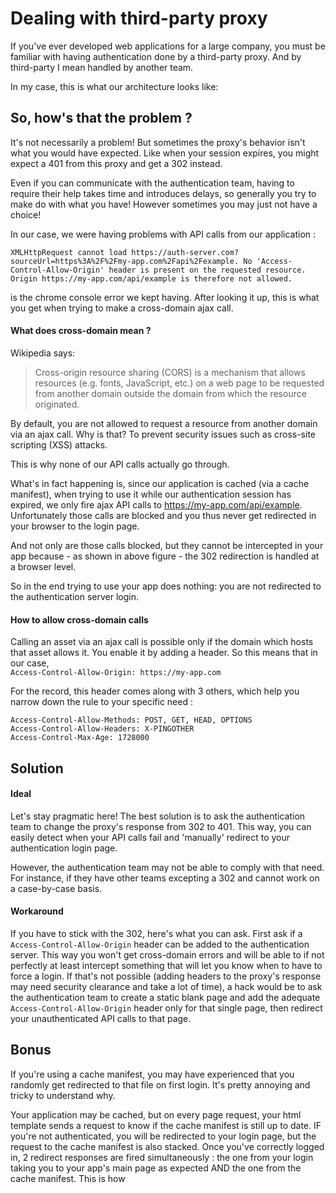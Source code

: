 # Dealing with third-party proxy

If you've ever developed web applications for a large company, you must be familiar with having authentication done by a third-party proxy. And by third-party I mean handled by another team.

In my case, this is what our architecture looks like:



## So, how's that the problem ?

It's not necessarily a problem! But sometimes the proxy's behavior isn't what you would have expected. Like when your session expires, you might expect a 401 from this proxy and get a 302 instead.

Even if you can communicate with the authentication team, having to require their help takes time and introduces delays, so generally you try to make do with what you have! However sometimes you may just not have a choice!

In our case, we were having problems with API calls from our application :

```
XMLHttpRequest cannot load https://auth-server.com?sourceUrl=https%3A%2F%2Fmy-app.com%2Fapi%2Fexample. No 'Access-Control-Allow-Origin' header is present on the requested resource. Origin https://my-app.com/api/example is therefore not allowed.
```
is the chrome console error we kept having. After looking it up, this is what you get when trying to make a cross-domain ajax call.


#### What does cross-domain mean ?

Wikipedia says:
> Cross-origin resource sharing (CORS) is a mechanism that allows resources (e.g. fonts, JavaScript, etc.) on a web page to be requested from another domain outside the domain from which the resource originated.

By default, you are not allowed to request a resource from another domain via an ajax call. Why is that? To prevent security issues such as cross-site scripting (XSS) attacks.

This is why none of our API calls actually go through.






What's in fact happening is, since our application is cached (via a cache manifest), when trying to use it while our authentication session has expired, we only fire ajax API calls to https://my-app.com/api/example. Unfortunately those calls are blocked and you thus never get redirected in your browser to the login page.  

And not only are those calls blocked, but they cannot be intercepted in your app because - as shown in above figure - the 302 redirection is handled at a browser level.

So in the end trying to use your app does nothing: you are not redirected to the authentication server login.


#### How to allow cross-domain calls

Calling an asset via an ajax call is possible only if the domain which hosts that asset allows it. You enable it by adding a header. So this means that in our case,  
`Access-Control-Allow-Origin: https://my-app.com`

For the record, this header comes along with 3 others, which help you narrow down the rule to your specific need :

```
Access-Control-Allow-Methods: POST, GET, HEAD, OPTIONS
Access-Control-Allow-Headers: X-PINGOTHER
Access-Control-Max-Age: 1728000
```

## Solution

#### Ideal

Let's stay pragmatic here! The best solution is to ask the authentication team to change the proxy's response from 302 to 401. This way, you can easily detect when your API calls fail and 'manually' redirect to your authentication login page.

However, the authentication team may not be able to comply with that need. For instance, if they have other teams excepting a 302 and cannot work on a case-by-case basis.


#### Workaround

If you have to stick with the 302, here's what you can ask. First ask if a `Access-Control-Allow-Origin` header can be added to the authentication server. This way you won't get cross-domain errors and will be able to if not perfectly at least intercept something that will let you know when to have to force a login. If that's not possible (adding headers to the proxy's response may need security clearance and take a lot of time), a hack would be to ask the authentication team to create a static blank page and add the adequate `Access-Control-Allow-Origin` header only for that single page, then redirect your unauthenticated API calls to that page.

## Bonus

If you're using a cache manifest, you may have experienced that you randomly get redirected to that file on first login. It's pretty annoying and tricky to understand why.

Your application may be cached, but on every page request, your html template sends a request to know if the cache manifest is still up to date. IF you're not authenticated, you will be redirected to your login page, but the request to the cache manifest is also stacked. Once you've correctly logged in, 2 redirect responses are fired simultaneously : the one from your login taking you to your app's main page as expected AND the one from the cache manifest. This is how
